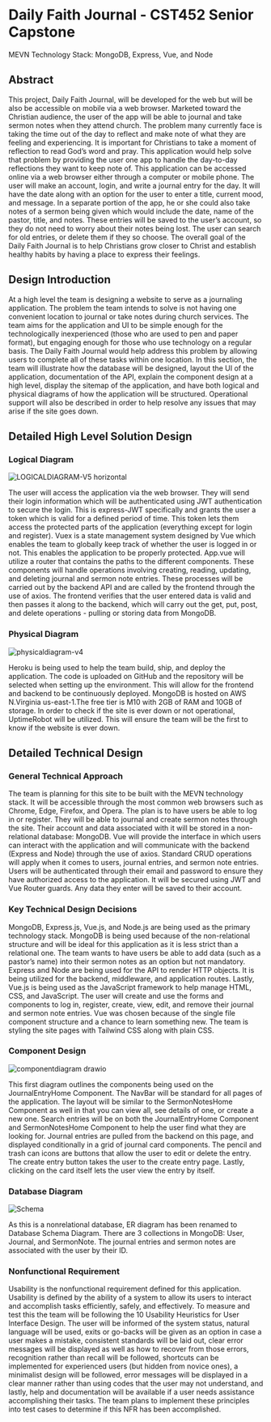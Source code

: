 # Daily Faith Journal - CST452 Senior Capstone
MEVN Technology Stack: MongoDB, Express, Vue, and Node

## Abstract
  This project, Daily Faith Journal, will be developed for the web but will be also be accessible on mobile via a web browser. Marketed toward the Christian audience, the user of the app will be able to journal and take sermon notes when they attend church. The problem many currently face is taking the time out of the day to reflect and make note of what they are feeling and experiencing. It is important for Christians to take a moment of reflection to read God’s word and pray. This application would help solve that problem by providing the user one app to handle the day-to-day reflections they want to keep note of. 
This application can be accessed online via a web browser either through a computer or mobile phone. The user will make an account, login, and write a journal entry for the day. It will have the date along with an option for the user to enter a title, current mood, and message. In a separate portion of the app, he or she could also take notes of a sermon being given which would include the date, name of the pastor, title, and notes. These entries will be saved to the user’s account, so they do not need to worry about their notes being lost. The user can search for old entries, or delete them if they so choose. The overall goal of the Daily Faith Journal is to help Christians grow closer to Christ and establish healthy habits by having a place to express their feelings. 

## Design Introduction
At a high level the team is designing a website to serve as a journaling application. The problem the team intends to solve is not having one convenient location to journal or take notes during church services. The team aims for the application and UI to be simple enough for the technologically inexperienced (those who are used to pen and paper format), but engaging enough for those who use technology on a regular basis. The Daily Faith Journal would help address this problem by allowing users to complete all of these tasks within one location. 
In this section, the team will illustrate how the database will be designed, layout the UI of the application, documentation of the API, explain the component design at a high level, display the sitemap of the application, and have both logical and physical diagrams of how the application will be structured. Operational support will also be described in order to help resolve any issues that may arise if the site goes down. 

## Detailed High Level Solution Design

### Logical Diagram
![LOGICALDIAGRAM-V5 horizontal](https://user-images.githubusercontent.com/91271439/232165602-ee9aa965-ed1a-4e21-b132-08e43467fc85.png)

The user will access the application via the web browser. They will send their login information which will be authenticated using JWT authentication to secure the login. This is express-JWT specifically and grants the user a token which is valid for a defined period of time. This token lets them access the protected parts of the application (everything except for login and register). Vuex is a state management system designed by Vue which enables the team to globally keep track of whether the user is logged in or not. This enables the application to be properly protected. 
App.vue will utilize a router that contains the paths to the different components. These components will handle operations involving creating, reading, updating, and deleting journal and sermon note entries. These processes will be carried out by the backend API and are called by the frontend through the use of axios. The frontend verifies that the user entered data is valid and then passes it along to the backend, which will carry out the get, put, post, and delete operations - pulling or storing data from MongoDB. 


### Physical Diagram
![physicaldiagram-v4](https://user-images.githubusercontent.com/91271439/232165644-62b21e19-684a-4350-8ac0-c2f927056e30.png)

Heroku is being used to help the team build, ship, and deploy the application. The code is uploaded on GitHub and the repository will be selected when setting up the environment. This will allow for the frontend and backend to be continuously deployed. MongoDB is hosted on AWS N.Virginia us-east-1.The free tier is M10 with 2GB of RAM and 10GB of storage. In order to check if the site is ever down or not operational, UptimeRobot will be utilized. This will ensure the team will be the first to know if the website is ever down. 

## Detailed Technical Design

### General Technical Approach
The team is planning for this site to be built with the MEVN technology stack. It will be accessible through the most common web browsers such as Chrome, Edge, Firefox, and Opera. The plan is to have users be able to log in or register. They will be able to journal and create sermon notes through the site. Their account and data associated with it will be stored in a non-relational database: MongoDB. Vue will provide the interface in which users can interact with the application and will communicate with the backend (Express and Node) through the use of axios. Standard CRUD operations will apply when it comes to users, journal entries, and sermon note entries. Users will be authenticated through their email and password to ensure they have authorized access to the application. It will be secured using JWT and Vue Router guards. Any data they enter will be saved to their account.

### Key Technical Design Decisions
MongoDB, Express.js, Vue.js, and Node.js are being used as the primary technology stack. MongoDB is being used because of the non-relational structure and will be ideal for this application as it is less strict than a relational one. The team wants to have users be able to add data (such as a pastor’s name) into their sermon notes as an option but not mandatory. Express and Node are being used for the API to render HTTP objects. It is being utilized for the backend, middleware, and application routes. Lastly, Vue.js is being used as the JavaScript framework to help manage HTML, CSS, and JavaScript. The user will create and use the forms and components to log in, register, create, view, edit, and remove their journal and sermon note entries. Vue was chosen because of the single file component structure and a chance to learn something new. The team is styling the site pages with Tailwind CSS along with plain CSS. 

### Component Design
![componentdiagram drawio](https://user-images.githubusercontent.com/91271439/232178929-58464b2f-5870-47b1-b057-cc362f6c3d68.png)

This first diagram outlines the components being used on the JournalEntryHome Component. The NavBar will be standard for all pages of the application. The layout will be similar to the SermonNotesHome Component as well in that you can view all, see details of one, or create a new one. Search entries will be on both the JournalEntryHome Component and SermonNotesHome Component to help the user find what they are looking for. Journal entries are pulled from the backend on this page, and displayed conditionally in a grid of journal card components. The pencil and trash can icons are buttons that allow the user to edit or delete the entry. The create entry button takes the user to the create entry page. Lastly, clicking on the card itself lets the user view the entry by itself. 

### Database Diagram
![Schema](https://user-images.githubusercontent.com/91271439/232178936-1249bee9-6fa0-4072-abaa-ba8370a5d1ee.png)

As this is a nonrelational database, ER diagram has been renamed to Database Schema Diagram. There are 3 collections in MongoDB: User, Journal, and SermonNote. The journal entries and sermon notes are associated with the user by their ID.  

### Nonfunctional Requirement
Usability is the nonfunctional requirement defined for this application. Usability is defined by the ability of a system to allow its users to interact and accomplish tasks efficiently, safely, and effectively. To measure and test this the team will be following the 10 Usability Heuristics for User Interface Design. The user will be informed of the system status, natural language will be used, exits or go-backs will be given as an option in case a user makes a mistake, consistent standards will be laid out, clear error messages will be displayed as well as how to recover from those errors, recognition rather than recall will be followed, shortcuts can be implemented for experienced users (but hidden from novice ones), a minimalist design will be followed, error messages will be displayed in a clear manner rather than using codes that the user may not understand, and lastly, help and documentation will be available if a user needs assistance accomplishing their tasks. The team plans to implement these principles into test cases to determine if this NFR has been accomplished.

